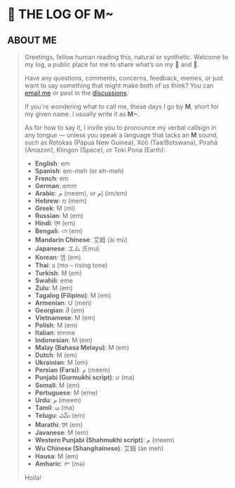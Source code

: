 # 💩 THE LOG OF M~

## ABOUT ME
> Greetings, fellow human reading this, natural or synthetic. Welcome to my log, a public place for me to share what’s on my 🧠 and 💩.
>
> Have any questions, comments, concerns, feedback, memes, or just want to say something that might make both of us think? You can [email me](mailto:m@worldamazing.org) or post in the [discussions](https://github.com/beakbahama/log/discussions).
>
> If you're wondering what to call me, these days I go by **M**, short for my given name. I usually write it as **M~**.
>  
> As for how to say it, I invite you to pronounce my verbal callsign in any tongue — unless you speak a language that lacks an **M** sound, such as Rotokas (Papua New Guinea), Xóõ (Taa/Botswana), Pirahã (Amazon), Klingon (Space), or Toki Pona (Earth):
> - **English**: em  
> - **Spanish**: em-meh (or eh-meh)  
> - **French**: em  
> - **German**: emm  
> - **Arabic**: م (meem), or إم (im/em)  
> - **Hebrew**: מ (mem)  
> - **Greek**: Μ (mi)  
> - **Russian**: М (em)  
> - **Hindi**: एम (em)  
> - **Bengali**: এম (em)  
> - **Mandarin Chinese**: 艾姆 (ài mǔ)  
> - **Japanese**: エム (Emu)  
> - **Korean**: 엠 (em)  
> - **Thai**: ม (mo – rising tone)  
> - **Turkish**: M (em)  
> - **Swahili**: eme  
> - **Zulu**: M (em)  
> - **Tagalog (Filipino)**: M (em)  
> - **Armenian**: Մ (men)  
> - **Georgian**: მ (em)
> - **Vietnamese**: M (em)  
> - **Polish**: M (em)  
> - **Italian**: emme  
> - **Indonesian**: M (em)  
> - **Malay (Bahasa Melayu)**: M (em)  
> - **Dutch**: M (em)  
> - **Ukrainian**: М (em)  
> - **Persian (Farsi)**: م (meem)  
> - **Punjabi (Gurmukhi script)**: ਮ (ma)  
> - **Somali**: M (em)
> - **Portuguese**: M (eme)  
> - **Urdu**: م (meem)  
> - **Tamil**: ம (ma)  
> - **Telugu**: ఎమ్ (em)  
> - **Marathi**: एम (em)  
> - **Javanese**: M (em)  
> - **Western Punjabi (Shahmukhi script)**: م (meem)  
> - **Wu Chinese (Shanghainese)**: 艾姆 (àe meh)
> - **Hausa**: M (em)  
> - **Amharic**: ም (mə)  
>
> Holla!
